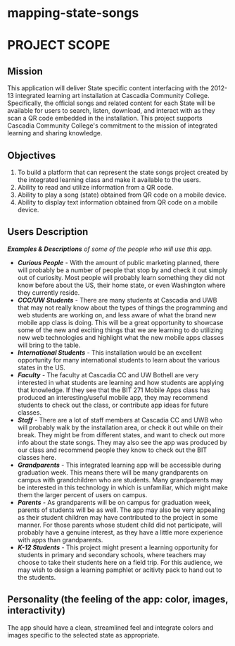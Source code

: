 mapping-state-songs
===================

# PROJECT SCOPE

Mission
----------
This application will deliver State specific content interfacing with the 2012-13 integrated learning art installation at Cascadia Community College.  Specifically, the official songs and related content for each State will be available for users to search, listen, download, and interact with as they scan a QR code embedded in the installation. This project supports Cascadia Community College's commitment to the mission of integrated learning and sharing knowledge.

Objectives
-----
1. To build a platform that can represent the state songs project created by the integrated learning
   class and make it available to the users.
2. Ability to read and utilize information from a QR code.
3. Ability to play a song (state) obtained from QR code on a mobile device.
4. Ability to display text information obtained from QR code on a mobile device.

Users Description
------
_**Examples &amp; Descriptions** of some of the people who will use this app._
* **_Curious People_** - With the amount of public marketing planned, there will probably be a number of people that stop by and check it out simply out of curiosity. Most people will probably learn something they did not know before about the US, their home state, or even Washington where they currently reside.
* **_CCC/UW Students_** - There are many students at Cascadia and UWB that may not really know about the types of things the programming and web students are working on, and less aware of what the brand new mobile app class is doing.  This will be a great opportunity to showcase some of the new and exciting things that we are learning to do utilizing new web technologies and highlight what the new mobile apps classes will bring to the table.
* **_International Students_** - This installation would be an excellent opportunity for many international students to learn about the various states in the US.
* **_Faculty_** - The faculty at Cascadia CC and UW Bothell are very interested in what students are learning and how students are applying that knowledge. If they see that the BIT 271 Mobile Apps class has produced an interesting/useful mobile app, they may recommend students to check out the class, or contribute app ideas for future classes.
* **_Staff_** - There are a lot of staff members at Cascadia CC and UWB who will probably walk by the installation area, or check it out while on their break. They might be from different states, and want to check out more info about the state songs. They may also see the app was produced by our class and recommend people they know to check out the BIT classes here.
* **_Grandparents_** - This integrated learning app will be accessible during graduation week. This means there will be many grandparents on campus with grandchildren who are students. Many grandparents may be interested in this technology in which is unfamiliar, which might make them the larger percent of users on campus.
* **_Parents_** - As grandparents will be on campus for graduation week, parents of students will be as well. The app may also be very appealing as their student children may have contributed to the project in some manner. For those parents whose student child did not participate, will probably have a genuine interest, as they have a little more experience with apps than grandparents.
* **_K-12 Students_** - This project might present a learning opportunity for students in primary and secondary schools, where teachers may choose to take their students here on a field trip. For this audience, we may wish to design a learning pamphlet or acitivty pack to hand out to the students.

Personality (the feeling of the app: color, images, interactivity)
-------
The app should have a clean, streamlined feel and integrate colors and images specific to the selected state as appropriate. 

